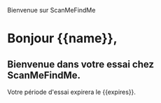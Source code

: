 Bienvenue sur ScanMeFindMe

<h1>Bonjour {{name}},</h1>
<h2>Bienvenue dans votre essai chez ScanMeFindMe.</h2>
<p>Votre période d'essai expirera le {{expires}}.</p>